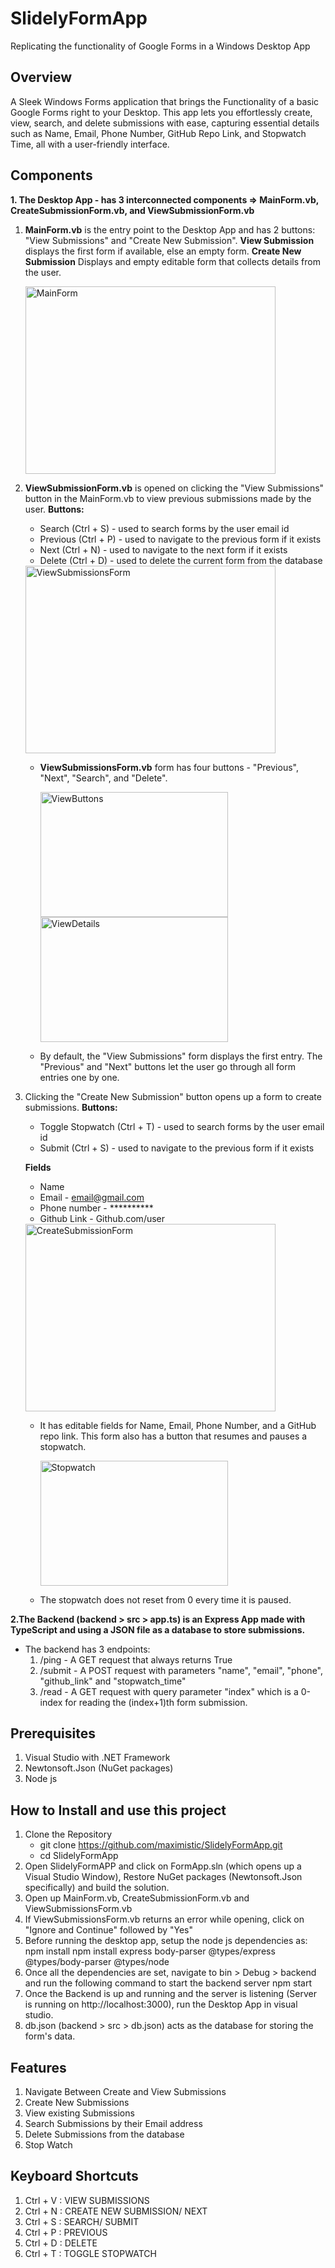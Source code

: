 # SlidelyFormApp
Replicating the functionality of Google Forms in a Windows Desktop App

## Overview
A Sleek Windows Forms application that brings the Functionality of a basic Google Forms right to your Desktop. This app lets you effortlessly create, view, search, and delete submissions with ease, capturing  essential details such as Name, Email, Phone Number, GitHub Repo Link, and Stopwatch Time, all with a user-friendly interface.

## Components

**1. The Desktop App - has 3 interconnected components => MainForm.vb, CreateSubmissionForm.vb, and ViewSubmissionForm.vb**

1. **MainForm.vb** is the entry point to the Desktop App and has 2 buttons: "View Submissions" and "Create New Submission".
    **View Submission** displays the first form if available, else an empty form.
    **Create New Submission** Displays and empty editable form that collects details from the user.

    <img src="https://github.com/maximistic/SlidelyFormApp/assets/110153672/1afa98ca-7f7a-4b02-8e60-81931bc248de" alt="MainForm" width="400" height="300">
    
2. **ViewSubmissionForm.vb** is opened on clicking the "View Submissions" button in the MainForm.vb to view previous submissions made by the user.
    **Buttons:**
    * Search (Ctrl + S)   - used to search forms by the user email id
    * Previous (Ctrl + P) - used to navigate to the previous form if it exists
    * Next (Ctrl + N)     - used to navigate to the next form if it exists
    * Delete (Ctrl + D)   - used to delete the current form from the database

    <img src="https://github.com/maximistic/SlidelyFormApp/assets/110153672/b73f1fc7-02fe-4947-b4cb-8b9e1ae6aa5f" alt="ViewSubmissionsForm" width="400" height="300"> 

    * **ViewSubmissionsForm.vb** form has four buttons - "Previous", "Next", "Search", and "Delete".

        <img src="https://github.com/maximistic/SlidelyFormApp/assets/110153672/182223ec-d21d-487f-b0e6-13604fa817a3" alt="ViewButtons" width="300" height="200">
        <img src="https://github.com/maximistic/SlidelyFormApp/assets/110153672/0b04983e-84b4-4de0-b2f5-32417acd0895" alt="ViewDetails" width="300" height="200">
    
    * By default, the "View Submissions" form displays the first entry. The "Previous" and "Next" buttons let the user go through all form entries one by one.

3. Clicking the "Create New Submission" button opens up a form to create submissions.
    **Buttons:**
    * Toggle Stopwatch (Ctrl + T)   - used to search forms by the user email id
    * Submit (Ctrl + S) - used to navigate to the previous form if it exists

    **Fields**
    * Name 
    * Email - email@gmail.com
    * Phone number - **********
    * Github Link - Github.com/user
    
    <img src="https://github.com/maximistic/SlidelyFormApp/assets/110153672/17fc0523-1a1d-4e2d-8893-5098cf1452f5" alt="CreateSubmissionForm" width="400" height="300">

    * It has editable fields for Name, Email, Phone Number, and a GitHub repo link. This form also has a button that resumes and pauses a stopwatch.

        <img src="https://github.com/maximistic/SlidelyFormApp/assets/110153672/7199bd3b-fc92-4ea5-af95-ff2c9ec82b56" alt="Stopwatch" width="300" height="200">
    
    * The stopwatch does not reset from 0 every time it is paused.


 **2.The Backend (backend > src > app.ts) is an Express App made with TypeScript and using a JSON file as a database to store submissions.**

* The backend has 3 endpoints:
    1. /ping - A GET request that always returns True
    2. /submit - A POST request with parameters "name", "email", "phone", "github_link" and "stopwatch_time"
    3. /read - A GET request with query parameter "index" which is a 0-index for reading the (index+1)th form submission.

## Prerequisites
1. Visual Studio with .NET Framework
2. Newtonsoft.Json (NuGet packages)
3. Node js

## How to Install and use this project

1. Clone the Repository
    * git clone https://github.com/maximistic/SlidelyFormApp.git
    * cd SlidelyFormApp
2. Open SlidelyFormAPP and click on FormApp.sln (which opens up a Visual Studio Window), Restore NuGet packages (Newtonsoft.Json specifically) and build the solution.
3. Open up MainForm.vb, CreateSubmissionForm.vb and ViewSubmissionsForm.vb
4. If ViewSubmissionsForm.vb returns an error while opening, click on "Ignore and Continue" followed by "Yes"
5. Before running the desktop app, setup the node js dependencies as:
        npm install
        npm install express body-parser @types/express @types/body-parser @types/node
6. Once all the dependencies are set, navigate to bin > Debug > backend and run the following command to start the backend server 
        npm start
7. Once the Backend is up and running and the server is listening (Server is running on http://localhost:3000), run the Desktop App in visual studio.
8. db.json (backend > src > db.json) acts as the database for storing the form's data.

## Features 
1. Navigate Between Create and View Submissions 
2. Create New Submissions 
3. View existing Submissions
4. Search Submissions by their Email address
5. Delete Submissions from the database
6. Stop Watch

## Keyboard Shortcuts
1. Ctrl + V : VIEW SUBMISSIONS
2. Ctrl + N : CREATE NEW SUBMISSION/ NEXT 
3. Ctrl + S : SEARCH/ SUBMIT
4. Ctrl + P : PREVIOUS
5. Ctrl + D : DELETE
6. Ctrl + T : TOGGLE STOPWATCH